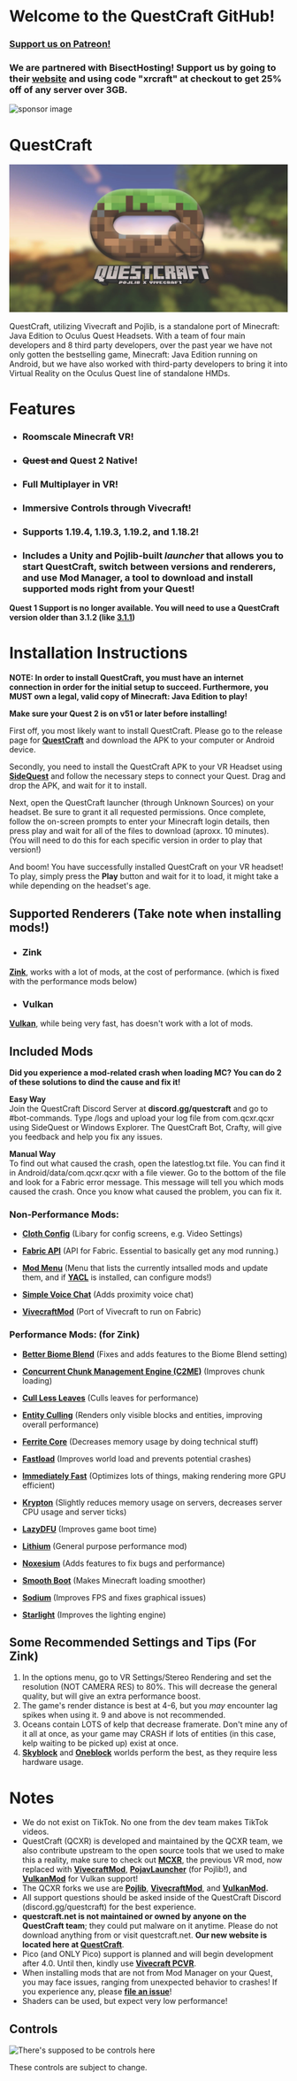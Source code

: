 # Welcome to the QuestCraft GitHub!
### **[Support us on Patreon!](https://patreon.com/QuestCraftXR)**

### We are partnered with BisectHosting! Support us by going to their **[website](https://bisecthosting.com/xrcraft)** and using code "xrcraft" at checkout to get 25% off of any server over 3GB.

![sponsor image](/partnerimage.png)
# QuestCraft
![QC](/QCSimple3.jpg)

QuestCraft, utilizing Vivecraft and Pojlib, is a standalone port of Minecraft: Java Edition to Oculus Quest Headsets. With a team of four main developers and 8 third party developers, over the past year we have not only gotten the bestselling game, Minecraft: Java Edition running on Android, but we have also worked with third-party developers to bring it into Virtual Reality on the Oculus Quest line of standalone HMDs.

# Features
- ### **Roomscale Minecraft VR!** 
- ### **~~Quest and~~ Quest 2 Native!**
- ### **Full Multiplayer in VR!**                                                                    
- ### **Immersive Controls through Vivecraft!**                                                                                                   
- ### **Supports 1.19.4, 1.19.3, 1.19.2, and 1.18.2!**                                                                                                                                 
- ### **Includes a Unity and Pojlib-built *launcher* that allows you to start QuestCraft, switch between versions and renderers, and use Mod Manager, a tool to download and install supported mods right from your Quest!**
**Quest 1 Support is no longer available. You will need to use a QuestCraft version older than 3.1.2 (like [3.1.1](https://github.com/QuestCraftPlusPlus/QuestCraft/releases/tag/3.1.1))**

# Installation Instructions

**NOTE: In order to install QuestCraft, you must have an internet connection in order for the initial setup to succeed. Furthermore, you MUST own a legal, valid copy of Minecraft: Java Edition to play!**

**Make sure your Quest 2 is on v51 or later before installing!**

First off, you most likely want to install QuestCraft. Please go to the release page for **[QuestCraft](https://github.com/QuestCraftPlusPlus/QuestCraft/releases/latest)** and download the APK to your computer or Android device.

Secondly, you need to install the QuestCraft APK to your VR Headset using **[SideQuest](https://sidequestvr.com/setup-howto)** and follow the necessary steps to connect your Quest. Drag and drop the APK, and wait for it to install.

Next, open the QuestCraft launcher (through Unknown Sources) on your headset. Be sure to grant it all requested permissions. Once complete, follow the on-screen prompts to enter your Minecraft login details, then press play and wait for all of the files to download (aproxx. 10 minutes). (You will need to do this for each specific version in order to play that version!)

And boom! You have successfully installed QuestCraft on your VR headset! To play, simply press the **Play** button and wait for it to load, it might take a while depending on the headset's age.

## Supported Renderers (Take note when installing mods!)

- ### Zink
**[Zink](https://docs.mesa3d.org/drivers/zink.html)**, works with a lot of mods, at the cost of performance. (which is fixed with the performance mods below)
- ### Vulkan
**[Vulkan](https://www.vulkan.org/)**, while being very fast, has doesn't work with a lot of mods. 

## Included Mods 

**Did you experience a mod-related crash when loading MC? You can do 2 of these solutions to dind the cause and fix it!**

**Easy Way**                                                                                                                                                                                                                                                                                  
Join the QuestCraft Discord Server at **discord.gg/questcraft** and go to #bot-commands. Type /logs and upload your log file from com.qcxr.qcxr using SideQuest or Windows Explorer. The QuestCraft Bot, Crafty, will give you feedback and help you fix any issues.

**Manual Way**                                                                                                                                                                                                                                                                                      
To find out what caused the crash, open the latestlog.txt file. You can find it in Android/data/com.qcxr.qcxr with a file viewer. Go to the bottom of the file and look for a Fabric error message. This message will tell you which mods caused the crash. Once you know what caused the problem, you can fix it.

### Non-Performance Mods:

- **[Cloth Config](https://modrinth.com/mod/cloth-config)** (Libary for config screens, e.g. Video Settings)

- **[Fabric API](https://modrinth.com/mod/fabric-api)** (API for Fabric. Essential to basically get any mod running.)

- **[Mod Menu](https://modrinth.com/mod/modmenu)** (Menu that lists the currently intsalled mods and update them, and if **[YACL](https://modrinth.com/mod/yacl)** is installed, can configure mods!)

- **[Simple Voice Chat](https://modrinth.com/plugin/simple-voice-chat)** (Adds proximity voice chat)

- **[VivecraftMod](https://github.com/ferriarnus/VivecraftMod)** (Port of Vivecraft to run on Fabric)

### Performance Mods: (for Zink)

- **[Better Biome Blend](https://modrinth.com/mod/better-biome-blend)** (Fixes and adds features to the Biome Blend setting)                                                                                                                           

- **[Concurrent Chunk Management Engine (C2ME)](https://modrinth.com/mod/c2me-fabric)** (Improves chunk loading)

- **[Cull Less Leaves](https://modrinth.com/mod/cull-less-leaves)** (Culls leaves for performance)
                                                                                                                                                  
- **[Entity Culling](https://modrinth.com/mod/entityculling)** (Renders only visible blocks and entities, improving overall performance)

- **[Ferrite Core](https://modrinth.com/mod/ferrite-core)** (Decreases memory usage by doing technical stuff)

- **[Fastload](https://modrinth.com/mod/fastload)** (Improves world load and prevents potential crashes)

- **[Immediately Fast](https://modrinth.com/mod/immediatelyfast)** (Optimizes lots of things, making rendering more GPU efficient)

- **[Krypton](https://modrinth.com/mod/krypton)** (Slightly reduces memory usage on servers, decreases server CPU usage and server ticks)

- **[LazyDFU](https://modrinth.com/mod/lazydfu)** (Improves game boot time)

- **[Lithium](https://modrinth.com/mod/lithium)** (General purpose performance mod)

- **[Noxesium](https://modrinth.com/mod/noxesium)** (Adds features to fix bugs and performance)

- **[Smooth Boot](https://modrinth.com/mod/smoothboot-fabric)** (Makes Minecraft loading smoother)

- **[Sodium](https://modrinth.com/mod/sodium)** (Improves FPS and fixes graphical issues)

- **[Starlight](https://modrinth.com/mod/starlight)** (Improves the lighting engine)

## Some Recommended Settings and Tips (For Zink)
1. In the options menu, go to VR Settings/Stereo Rendering and set the resolution (NOT CAMERA RES) to 80%. This will decrease the general quality, but will give an extra performance boost.
2. The game's render distance is best at 4-6, but you *may* encounter lag spikes when using it. 9 and above is not recommended.
3. Oceans contain LOTS of kelp that decrease framerate. Don't mine any of it all at once, as your game may CRASH if lots of entities (in this case, kelp waiting to be picked up) exist at once.
4. **[Skyblock](https://minecraft.fandom.com/wiki/Tutorials/Skyblock)** and **[Oneblock](https://www.curseforge.com/minecraft/worlds/oneblock)** worlds perform the best, as they require less hardware usage.

# Notes
- We do not exist on TikTok. No one from the dev team makes TikTok videos.
- QuestCraft (QCXR) is developed and maintained by the QCXR team, we also contribute upstream to the open source tools that we used to make this a reality, make sure to check out **[MCXR](https://github.com/mcxr-org/MCXR)**, the previous VR mod, now replaced with **[VivecraftMod](https://github.com/ferriarnus/VivecraftMod)**, **[PojavLauncher](https://github.com/PojavLauncherTeam/PojavLauncher)** (for Pojlib!), and **[VulkanMod](https://github.com/xCollateral/VulkanMod)** for Vulkan support!
- The QCXR forks we use are **[Pojlib](https://github.com/questcraftplusplus/pojlib)**, **[VivecraftMod](https://github.com/questcraftplusplus/vivecraftmod)**, and **[VulkanMod](https://github.com/QuestCraftPlusPlus/VulkanMod).** 
- All support questions should be asked inside of the QuestCraft Discord (discord.gg/questcraft) for the best experience.
- **questcraft.net is not maintained or owned by anyone on the QuestCraft team**; they could put malware on it anytime. Please do not download anything from or visit questcraft.net. **Our new website is located here at [QuestCraft](https://questcraft.org/)**. 
- Pico (and ONLY Pico) support is planned and will begin development after 4.0. Until then, kindly use **[Vivecraft PCVR](https://www.vivecraft.org/)**.
- When installing mods that are not from Mod Manager on your Quest, you may face issues, ranging from unexpected behavior to crashes! If you experience any, please **[file an issue](https://github.com/QuestCraftPlusPlus/QuestCraft/issues/new/choose)**!
- Shaders can be used, but expect very low performance!

## Controls

![There's supposed to be controls here](/Control.png)

These controls are subject to change.
